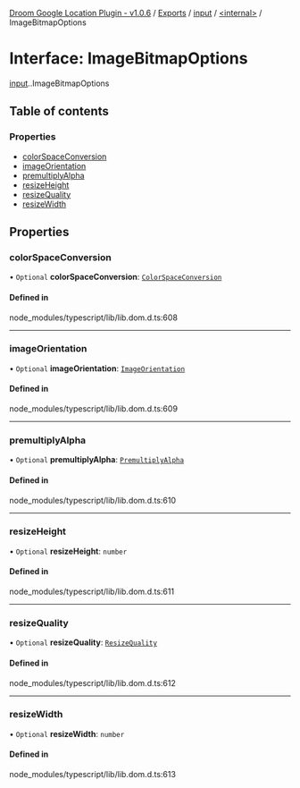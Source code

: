 [Droom Google Location Plugin - v1.0.6](../README.md) / [Exports](../modules.md) / [input](../modules/input.md) / [<internal\>](../modules/input._internal_.md) / ImageBitmapOptions

# Interface: ImageBitmapOptions

[input](../modules/input.md).[<internal>](../modules/input._internal_.md).ImageBitmapOptions

## Table of contents

### Properties

- [colorSpaceConversion](input._internal_.ImageBitmapOptions.md#colorspaceconversion)
- [imageOrientation](input._internal_.ImageBitmapOptions.md#imageorientation)
- [premultiplyAlpha](input._internal_.ImageBitmapOptions.md#premultiplyalpha)
- [resizeHeight](input._internal_.ImageBitmapOptions.md#resizeheight)
- [resizeQuality](input._internal_.ImageBitmapOptions.md#resizequality)
- [resizeWidth](input._internal_.ImageBitmapOptions.md#resizewidth)

## Properties

### colorSpaceConversion

• `Optional` **colorSpaceConversion**: [`ColorSpaceConversion`](../modules/input._internal_.md#colorspaceconversion)

#### Defined in

node_modules/typescript/lib/lib.dom.d.ts:608

___

### imageOrientation

• `Optional` **imageOrientation**: [`ImageOrientation`](../modules/input._internal_.md#imageorientation)

#### Defined in

node_modules/typescript/lib/lib.dom.d.ts:609

___

### premultiplyAlpha

• `Optional` **premultiplyAlpha**: [`PremultiplyAlpha`](../modules/input._internal_.md#premultiplyalpha)

#### Defined in

node_modules/typescript/lib/lib.dom.d.ts:610

___

### resizeHeight

• `Optional` **resizeHeight**: `number`

#### Defined in

node_modules/typescript/lib/lib.dom.d.ts:611

___

### resizeQuality

• `Optional` **resizeQuality**: [`ResizeQuality`](../modules/input._internal_.md#resizequality)

#### Defined in

node_modules/typescript/lib/lib.dom.d.ts:612

___

### resizeWidth

• `Optional` **resizeWidth**: `number`

#### Defined in

node_modules/typescript/lib/lib.dom.d.ts:613
